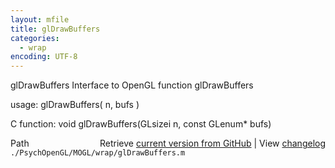 ```yaml
---
layout: mfile
title: glDrawBuffers
categories:
  - wrap
encoding: UTF-8
---
```


glDrawBuffers  Interface to OpenGL function glDrawBuffers

usage:  glDrawBuffers\( n, bufs \)

C function:  void glDrawBuffers\(GLsizei n, const GLenum\* bufs\)


<div class="code_header" style="text-align:right;">
  <span style="float:left;">Path&nbsp;&nbsp;</span> <span class="counter">Retrieve <a href=
  "https://raw.github.com/Psychtoolbox-3/Psychtoolbox-3/beta/./PsychOpenGL/MOGL/wrap/glDrawBuffers.m">current version from GitHub</a> | View <a href=
  "https://github.com/Psychtoolbox-3/Psychtoolbox-3/commits/beta/./PsychOpenGL/MOGL/wrap/glDrawBuffers.m">changelog</a></span>
</div>
<div class="code">
  <code>./PsychOpenGL/MOGL/wrap/glDrawBuffers.m</code>
</div>

